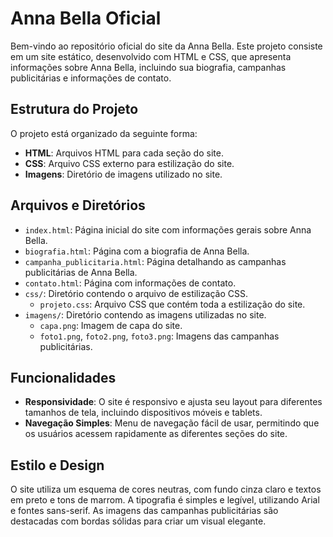 # Anna Bella Oficial

Bem-vindo ao repositório oficial do site da Anna Bella. Este projeto consiste em um site estático, desenvolvido com HTML e CSS, que apresenta informações sobre Anna Bella, incluindo sua biografia, campanhas publicitárias e informações de contato.

## Estrutura do Projeto

O projeto está organizado da seguinte forma:

- **HTML**: Arquivos HTML para cada seção do site.
- **CSS**: Arquivo CSS externo para estilização do site.
- **Imagens**: Diretório de imagens utilizado no site.

## Arquivos e Diretórios

- `index.html`: Página inicial do site com informações gerais sobre Anna Bella.
- `biografia.html`: Página com a biografia de Anna Bella.
- `campanha_publicitaria.html`: Página detalhando as campanhas publicitárias de Anna Bella.
- `contato.html`: Página com informações de contato.
- `css/`: Diretório contendo o arquivo de estilização CSS.
  - `projeto.css`: Arquivo CSS que contém toda a estilização do site.
- `imagens/`: Diretório contendo as imagens utilizadas no site.
  - `capa.png`: Imagem de capa do site.
  - `foto1.png`, `foto2.png`, `foto3.png`: Imagens das campanhas publicitárias.

## Funcionalidades

- **Responsividade**: O site é responsivo e ajusta seu layout para diferentes tamanhos de tela, incluindo dispositivos móveis e tablets.
- **Navegação Simples**: Menu de navegação fácil de usar, permitindo que os usuários acessem rapidamente as diferentes seções do site.

## Estilo e Design

O site utiliza um esquema de cores neutras, com fundo cinza claro e textos em preto e tons de marrom. A tipografia é simples e legível, utilizando Arial e fontes sans-serif. As imagens das campanhas publicitárias são destacadas com bordas sólidas para criar um visual elegante.
